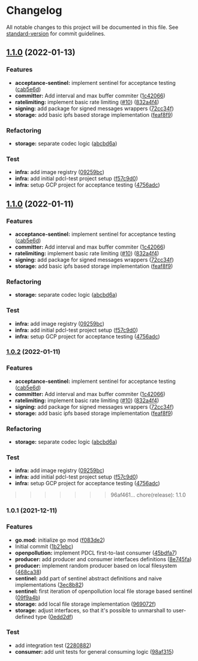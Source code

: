 # Changelog

All notable changes to this project will be documented in this file. See [standard-version](https://github.com/conventional-changelog/standard-version) for commit guidelines.

## [1.1.0](https://github.com/areknoster/public-distributed-commit-log/compare/v1.0.1...v1.1.0) (2022-01-13)


### Features

* **acceptance-sentinel:** implement sentinel for acceptance testing ([cab5e6d](https://github.com/areknoster/public-distributed-commit-log/commit/cab5e6daeae9f9472c30537639d3afc1b75449c2))
* **committer:** Add interval and max buffer commiter ([1c42066](https://github.com/areknoster/public-distributed-commit-log/commit/1c42066b21ce4081d05b6cc240afb8b8ef125a4d))
* **ratelimiting:** implement basic rate limiting ([#10](https://github.com/areknoster/public-distributed-commit-log/issues/10)) ([832a4f4](https://github.com/areknoster/public-distributed-commit-log/commit/832a4f4841034f8a49eb9a548ff82f6b534fa6a4))
* **signing:** add package for signed messages wrappers ([72cc34f](https://github.com/areknoster/public-distributed-commit-log/commit/72cc34fe22b776cbf48cd4b46f08b43eadecdec0))
* **storage:** add basic ipfs based storage implementation ([feaf8f9](https://github.com/areknoster/public-distributed-commit-log/commit/feaf8f9e278aa8af75bb40e7229d881ae4d11bbf))


### Refactoring

* **storage:** separate codec logic ([abcbd6a](https://github.com/areknoster/public-distributed-commit-log/commit/abcbd6acc9fb903472827cd9fcc5635f6b48ae3c))


### Test

* **infra:** add image registry ([09259bc](https://github.com/areknoster/public-distributed-commit-log/commit/09259bc5255928aaedc024fbe6f3e104304bb6e0))
* **infra:** add initial pdcl-test project setup ([f57c9d0](https://github.com/areknoster/public-distributed-commit-log/commit/f57c9d0e44315d6c8508cd9952f99b3abffddc54))
* **infra:** setup GCP project for acceptance testing ([4756adc](https://github.com/areknoster/public-distributed-commit-log/commit/4756adcab247209b60dadbfbc291b9829fc1bbcb))

## [1.1.0](https://github.com/areknoster/public-distributed-commit-log/compare/v1.0.1...v1.1.0) (2022-01-11)


### Features

* **acceptance-sentinel:** implement sentinel for acceptance testing ([cab5e6d](https://github.com/areknoster/public-distributed-commit-log/commit/cab5e6daeae9f9472c30537639d3afc1b75449c2))
* **committer:** Add interval and max buffer commiter ([1c42066](https://github.com/areknoster/public-distributed-commit-log/commit/1c42066b21ce4081d05b6cc240afb8b8ef125a4d))
* **ratelimiting:** implement basic rate limiting ([#10](https://github.com/areknoster/public-distributed-commit-log/issues/10)) ([832a4f4](https://github.com/areknoster/public-distributed-commit-log/commit/832a4f4841034f8a49eb9a548ff82f6b534fa6a4))
* **signing:** add package for signed messages wrappers ([72cc34f](https://github.com/areknoster/public-distributed-commit-log/commit/72cc34fe22b776cbf48cd4b46f08b43eadecdec0))
* **storage:** add basic ipfs based storage implementation ([feaf8f9](https://github.com/areknoster/public-distributed-commit-log/commit/feaf8f9e278aa8af75bb40e7229d881ae4d11bbf))


### Refactoring

* **storage:** separate codec logic ([abcbd6a](https://github.com/areknoster/public-distributed-commit-log/commit/abcbd6acc9fb903472827cd9fcc5635f6b48ae3c))


### Test

* **infra:** add image registry ([09259bc](https://github.com/areknoster/public-distributed-commit-log/commit/09259bc5255928aaedc024fbe6f3e104304bb6e0))
* **infra:** add initial pdcl-test project setup ([f57c9d0](https://github.com/areknoster/public-distributed-commit-log/commit/f57c9d0e44315d6c8508cd9952f99b3abffddc54))
* **infra:** setup GCP project for acceptance testing ([4756adc](https://github.com/areknoster/public-distributed-commit-log/commit/4756adcab247209b60dadbfbc291b9829fc1bbcb))

### [1.0.2](https://github.com/areknoster/public-distributed-commit-log/compare/v1.0.1...v1.0.2) (2022-01-11)


### Features

* **acceptance-sentinel:** implement sentinel for acceptance testing ([cab5e6d](https://github.com/areknoster/public-distributed-commit-log/commit/cab5e6daeae9f9472c30537639d3afc1b75449c2))
* **committer:** Add interval and max buffer commiter ([1c42066](https://github.com/areknoster/public-distributed-commit-log/commit/1c42066b21ce4081d05b6cc240afb8b8ef125a4d))
* **ratelimiting:** implement basic rate limiting ([#10](https://github.com/areknoster/public-distributed-commit-log/issues/10)) ([832a4f4](https://github.com/areknoster/public-distributed-commit-log/commit/832a4f4841034f8a49eb9a548ff82f6b534fa6a4))
* **signing:** add package for signed messages wrappers ([72cc34f](https://github.com/areknoster/public-distributed-commit-log/commit/72cc34fe22b776cbf48cd4b46f08b43eadecdec0))
* **storage:** add basic ipfs based storage implementation ([feaf8f9](https://github.com/areknoster/public-distributed-commit-log/commit/feaf8f9e278aa8af75bb40e7229d881ae4d11bbf))


### Refactoring

* **storage:** separate codec logic ([abcbd6a](https://github.com/areknoster/public-distributed-commit-log/commit/abcbd6acc9fb903472827cd9fcc5635f6b48ae3c))


### Test

* **infra:** add image registry ([09259bc](https://github.com/areknoster/public-distributed-commit-log/commit/09259bc5255928aaedc024fbe6f3e104304bb6e0))
* **infra:** add initial pdcl-test project setup ([f57c9d0](https://github.com/areknoster/public-distributed-commit-log/commit/f57c9d0e44315d6c8508cd9952f99b3abffddc54))
* **infra:** setup GCP project for acceptance testing ([4756adc](https://github.com/areknoster/public-distributed-commit-log/commit/4756adcab247209b60dadbfbc291b9829fc1bbcb))

>>>>>>> 96af461... chore(release): 1.1.0
### 1.0.1 (2021-12-11)


### Features

* **go.mod:** initialize go mod ([f083de2](https://github.com/areknoster/public-distributed-commit-log/commit/f083de2d6a63c4cc78f17a395b5f82bfe55a4e9a))
* Initial commit ([1b21ebc](https://github.com/areknoster/public-distributed-commit-log/commit/1b21ebc4eeadc981e858714d82cb06485f51cc65))
* **openpollution:** implement PDCL first-to-last consumer ([45bdfa7](https://github.com/areknoster/public-distributed-commit-log/commit/45bdfa7c5e4a5354b51c51c676e5c3600b59a3d4))
* **producer:** add producer and consumer interfaces definitions ([8e745fa](https://github.com/areknoster/public-distributed-commit-log/commit/8e745fa2eee0788afc04de39e60459ce8b99f50a))
* **producer:** implement random producer based on local filesystem ([468ca38](https://github.com/areknoster/public-distributed-commit-log/commit/468ca384ef9979748a9efe958905cf6287860c42))
* **sentinel:** add part of sentinel abstract definitions and naive implementations ([3ec8b82](https://github.com/areknoster/public-distributed-commit-log/commit/3ec8b8229fcef41476a8f6d89ae25384c851d456))
* **sentinel:** first iteration of openpollution local file storage based sentinel ([09f9a4b](https://github.com/areknoster/public-distributed-commit-log/commit/09f9a4b6dedc4d9beb7ca24b76083d268592beb7))
* **storage:** add local file storage implementation ([969072f](https://github.com/areknoster/public-distributed-commit-log/commit/969072f94ca531f3999aa41e02f854233c9963fd))
* **storage:** adjust interfaces, so that it's possible to unmarshall to user-defined type ([0edd2df](https://github.com/areknoster/public-distributed-commit-log/commit/0edd2df17fa07ee00fe0a42d500e80b38e7801dc))


### Test

* add integration test ([2280882](https://github.com/areknoster/public-distributed-commit-log/commit/22808820b9acbfd17520d9ecdc1cbacf481d89f0))
* **consumer:** add unit tests for general consuming logic ([98af315](https://github.com/areknoster/public-distributed-commit-log/commit/98af31529d9586add939bf5a2f4bce6d0b486a7d))
